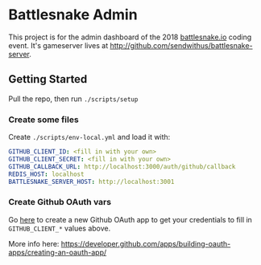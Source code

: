 # Battlesnake Admin

This project is for the admin dashboard of the 2018 [battlesnake.io](https://battlesnake.io) coding event.
It's gameserver lives at http://github.com/sendwithus/battlesnake-server.

## Getting Started

Pull the repo, then run `./scripts/setup`

### Create some files

Create `./scripts/env-local.yml` and load it with:

```yaml
GITHUB_CLIENT_ID: <fill in with your own>
GITHUB_CLIENT_SECRET: <fill in with your own>
GITHUB_CALLBACK_URL: http://localhost:3000/auth/github/callback
REDIS_HOST: localhost
BATTLESNAKE_SERVER_HOST: http://localhost:3001
```

### Create Github OAuth vars

Go [here](https://github.com/settings/developers) to create a new Github OAuth app to get your credentials to fill in `GITHUB_CLIENT_*` values above.

More info here: <https://developer.github.com/apps/building-oauth-apps/creating-an-oauth-app/>

